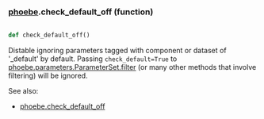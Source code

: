 ### [phoebe](phoebe.md).check_default_off (function)


```py

def check_default_off()

```



Distable ignoring parameters tagged with component or dataset of '_default'
by default.  Passing `check_default=True` to
[phoebe.parameters.ParameterSet.filter](phoebe.parameters.ParameterSet.filter.md) (or many other methods that involve
filtering) will be ignored.

See also:
* [phoebe.check_default_off](phoebe.check_default_off.md)

